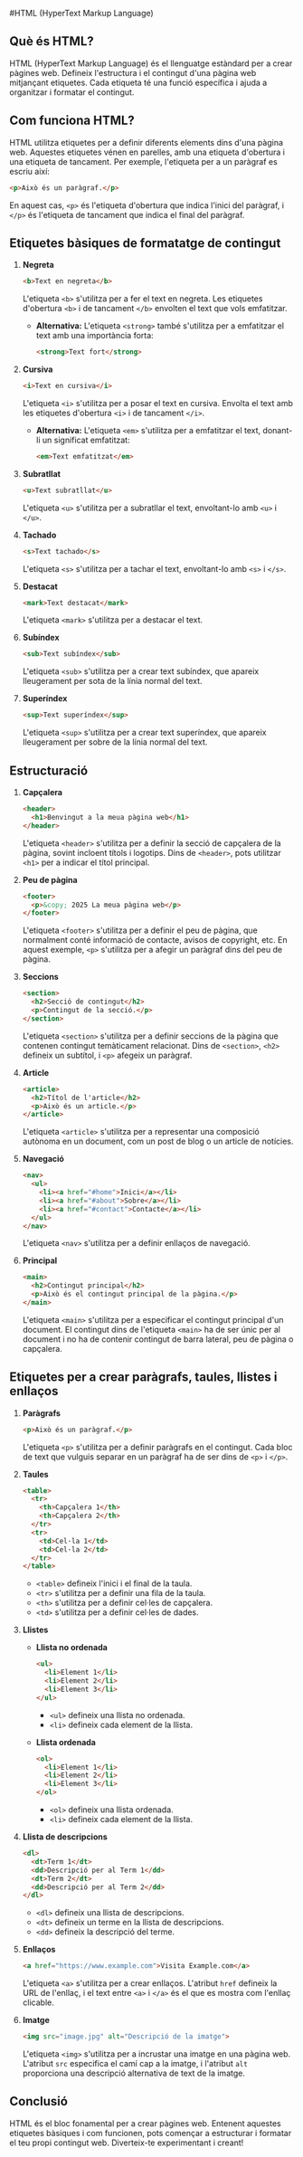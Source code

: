 #HTML (HyperText Markup Language)

## **Què és HTML?**

HTML (HyperText Markup Language) és el llenguatge estàndard per a crear pàgines web. Defineix l'estructura i el contingut d'una pàgina web mitjançant etiquetes. Cada etiqueta té una funció específica i ajuda a organitzar i formatar el contingut.

## **Com funciona HTML?**

HTML utilitza etiquetes per a definir diferents elements dins d'una pàgina web. Aquestes etiquetes vénen en parelles, amb una etiqueta d'obertura i una etiqueta de tancament. Per exemple, l'etiqueta per a un paràgraf es escriu així:
```html
<p>Això és un paràgraf.</p>
```
En aquest cas, `<p>` és l'etiqueta d'obertura que indica l'inici del paràgraf, i `</p>` és l'etiqueta de tancament que indica el final del paràgraf.

## **Etiquetes bàsiques de formatatge de contingut**

1. **Negreta**
   ```html
   <b>Text en negreta</b>
   ```
   L'etiqueta `<b>` s'utilitza per a fer el text en negreta. Les etiquetes d'obertura `<b>` i de tancament `</b>` envolten el text que vols emfatitzar.
   - **Alternativa:** L'etiqueta `<strong>` també s'utilitza per a emfatitzar el text amb una importància forta:
     ```html
     <strong>Text fort</strong>
     ```

2. **Cursiva**
   ```html
   <i>Text en cursiva</i>
   ```
   L'etiqueta `<i>` s'utilitza per a posar el text en cursiva. Envolta el text amb les etiquetes d'obertura `<i>` i de tancament `</i>`.
   - **Alternativa:** L'etiqueta `<em>` s'utilitza per a emfatitzar el text, donant-li un significat emfatitzat:
     ```html
     <em>Text emfatitzat</em>
     ```

3. **Subratllat**
   ```html
   <u>Text subratllat</u>
   ```
   L'etiqueta `<u>` s'utilitza per a subratllar el text, envoltant-lo amb `<u>` i `</u>`.

4. **Tachado**
   ```html
   <s>Text tachado</s>
   ```
   L'etiqueta `<s>` s'utilitza per a tachar el text, envoltant-lo amb `<s>` i `</s>`.

5. **Destacat**
   ```html
   <mark>Text destacat</mark>
   ```
   L'etiqueta `<mark>` s'utilitza per a destacar el text.

6. **Subíndex**
   ```html
   <sub>Text subíndex</sub>
   ```
   L'etiqueta `<sub>` s'utilitza per a crear text subíndex, que apareix lleugerament per sota de la línia normal del text.

7. **Superíndex**
   ```html
   <sup>Text superíndex</sup>
   ```
   L'etiqueta `<sup>` s'utilitza per a crear text superíndex, que apareix lleugerament per sobre de la línia normal del text.

## **Estructuració**

1. **Capçalera**
   ```html
   <header>
     <h1>Benvingut a la meua pàgina web</h1>
   </header>
   ```
   L'etiqueta `<header>` s'utilitza per a definir la secció de capçalera de la pàgina, sovint incloent títols i logotips. Dins de `<header>`, pots utilitzar `<h1>` per a indicar el títol principal.

2. **Peu de pàgina**
   ```html
   <footer>
     <p>&copy; 2025 La meua pàgina web</p>
   </footer>
   ```
   L'etiqueta `<footer>` s'utilitza per a definir el peu de pàgina, que normalment conté informació de contacte, avisos de copyright, etc. En aquest exemple, `<p>` s'utilitza per a afegir un paràgraf dins del peu de pàgina.

3. **Seccions**
   ```html
   <section>
     <h2>Secció de contingut</h2>
     <p>Contingut de la secció.</p>
   </section>
   ```
   L'etiqueta `<section>` s'utilitza per a definir seccions de la pàgina que contenen contingut temàticament relacionat. Dins de `<section>`, `<h2>` defineix un subtítol, i `<p>` afegeix un paràgraf.

4. **Article**
   ```html
   <article>
     <h2>Títol de l'article</h2>
     <p>Això és un article.</p>
   </article>
   ```
   L'etiqueta `<article>` s'utilitza per a representar una composició autònoma en un document, com un post de blog o un article de notícies.

5. **Navegació**
   ```html
   <nav>
     <ul>
       <li><a href="#home">Inici</a></li>
       <li><a href="#about">Sobre</a></li>
       <li><a href="#contact">Contacte</a></li>
     </ul>
   </nav>
   ```
   L'etiqueta `<nav>` s'utilitza per a definir enllaços de navegació.

6. **Principal**
   ```html
   <main>
     <h2>Contingut principal</h2>
     <p>Això és el contingut principal de la pàgina.</p>
   </main>
   ```
   L'etiqueta `<main>` s'utilitza per a especificar el contingut principal d'un document. El contingut dins de l'etiqueta `<main>` ha de ser únic per al document i no ha de contenir contingut de barra lateral, peu de pàgina o capçalera.

## **Etiquetes per a crear paràgrafs, taules, llistes i enllaços**

1. **Paràgrafs**
   ```html
   <p>Això és un paràgraf.</p>
   ```
   L'etiqueta `<p>` s'utilitza per a definir paràgrafs en el contingut. Cada bloc de text que vulguis separar en un paràgraf ha de ser dins de `<p>` i `</p>`.

2. **Taules**
   ```html
   <table>
     <tr>
       <th>Capçalera 1</th>
       <th>Capçalera 2</th>
     </tr>
     <tr>
       <td>Cel·la 1</td>
       <td>Cel·la 2</td>
     </tr>
   </table>
   ```
   - `<table>` defineix l'inici i el final de la taula.
   - `<tr>` s'utilitza per a definir una fila de la taula.
   - `<th>` s'utilitza per a definir cel·les de capçalera.
   - `<td>` s'utilitza per a definir cel·les de dades.

3. **Llistes**
   - **Llista no ordenada**
     ```html
     <ul>
       <li>Element 1</li>
       <li>Element 2</li>
       <li>Element 3</li>
     </ul>
     ```
     - `<ul>` defineix una llista no ordenada.
     - `<li>` defineix cada element de la llista.
   
   - **Llista ordenada**
     ```html
     <ol>
       <li>Element 1</li>
       <li>Element 2</li>
       <li>Element 3</li>
     </ol>
     ```
     - `<ol>` defineix una llista ordenada.
     - `<li>` defineix cada element de la llista.

4. **Llista de descripcions**
   ```html
   <dl>
     <dt>Term 1</dt>
     <dd>Descripció per al Term 1</dd>
     <dt>Term 2</dt>
     <dd>Descripció per al Term 2</dd>
   </dl>
   ```
   - `<dl>` defineix una llista de descripcions.
   - `<dt>` defineix un terme en la llista de descripcions.
   - `<dd>` defineix la descripció del terme.

5. **Enllaços**
   ```html
   <a href="https://www.example.com">Visita Example.com</a>
   ```
   L'etiqueta `<a>` s'utilitza per a crear enllaços. L'atribut `href` defineix la URL de l'enllaç, i el text entre `<a>` i `</a>` és el que es mostra com l'enllaç clicable.

6. **Imatge**
   ```html
   <img src="image.jpg" alt="Descripció de la imatge">
   ```
   L'etiqueta `<img>` s'utilitza per a incrustar una imatge en una pàgina web. L'atribut `src` especifica el camí cap a la imatge, i l'atribut `alt` proporciona una descripció alternativa de text de la imatge.

## **Conclusió**

HTML és el bloc fonamental per a crear pàgines web. Entenent aquestes etiquetes bàsiques i com funcionen, pots començar a estructurar i formatar el teu propi contingut web. Diverteix-te experimentant i creant!
